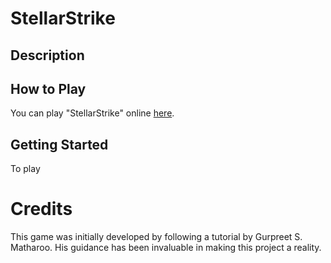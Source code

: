 # StellarStrike

## Description


## How to Play

You can play "StellarStrike" online [here](https://hyojinseo.github.io/Space-Rocks/). 


## Getting Started

To play 

# Credits
This game was initially developed by following a tutorial by Gurpreet S. Matharoo.
His guidance has been invaluable in making this project a reality.
